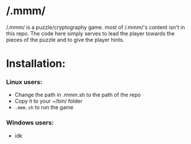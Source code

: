 # /.mmm/
/.mmm/ is a puzzle/cryptography game. most of /.mmm/'s content isn't in this repo. The code here simply serves to lead the player towards the pieces of the puzzle and to give the player hints.

# Installation:
### Linux users:
- Change the path in .mmm.sh to the path of the repo 
- Copy it to your ~/bin/ folder
- `.mmm.sh` to run the game

### Windows users:
- idk

